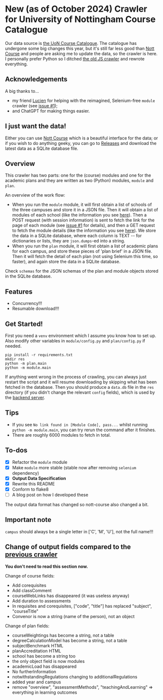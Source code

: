 # New (as of October 2024) Crawler for University of Nottingham Course Catalogue

Our data source is [the UoN Course Catalogue](https://campus.nottingham.ac.uk/psp/csprd_pub/EMPLOYEE/HRMS/c/UN_PROG_AND_MOD_EXTRACT.UN_PAM_CRSE_EXTRCT.GBL).
The catalogue has undergone some big changes this year, but it's still far less good than [Nott Course](https://nott-course.uk) and people are asking me to update the data, so the crawler is here.
I personally prefer Python so I ditched [the old JS crawler](https://github.com/EricWay1024/uCourse-crawler/) and rewrote everything.

## Acknowledgements

A big thanks to... 
- my friend [Lucien](https://github.com/lucienshawls) for helping with the reimagined, Selenium-free `module` crawler (see [issue #1](https://github.com/EricWay1024/nottCrawlerNew/issues/1));
- and ChatGPT for making things easier.

## I just want the data!

Either you can use [Nott Course](https://nott-course.uk) which is a beautiful interface for the data; or if you wish to do anything geeky, you can go to [Releases](https://github.com/EricWay1024/nottCrawlerNew/releases) and download the latest data as a SQLite database file. 


## Overview

This crawler has two parts: one for the (course) modules and one for the academic plans and they are written as two (Python) modules, `module` and `plan`.

An overview of the work flow:

- When you run the `module` module, it will first obtain a list of schools of the three campuses and store it in a JSON file. Then it will obtain a list of modules of each school (like the information you see [here](https://campus.nottingham.ac.uk/psc/csprd_pub/EMPLOYEE/HRMS/c/UN_PROG_AND_MOD_EXTRACT.UN_PLN_EXTRT_FL_CP.GBL?PAGE=UN_CRS_EXT2_FPG&CAMPUS=U&TYPE=Module&YEAR=2024&TITLE=&Module=&SCHOOL=USC-MATH&LINKA=&CAMPUS=U&TYPE=Module&YEAR=2024&TITLE=&Module=&SCHOOL=USC-MATH)). Then a POST request (with session information) is sent to fetch the link for the page of each module (see [issue #1](https://github.com/EricWay1024/nottCrawlerNew/issues/1) for details), and then a GET request  to fetch the module details (like the information you see [here](https://campus.nottingham.ac.uk/psc/csprd_pub/EMPLOYEE/HRMS/c/UN_PROG_AND_MOD_EXTRACT.UN_PLN_EXTRT_FL_CP.GBL?PAGE=UN_CRS_EXT4_FPG&CAMPUS=U&TYPE=Module&YEAR=2024&TITLE=Game%20Theory&MODULE=MATH3004&CRSEID=004662&LINKA=&LINKB=&LINKC=USC-MATH)). We store the data in a SQLite database, where each column is TEXT -- for dictionaries or lists, they are `json.dumps`-ed into a string.
- When you run the `plan` module, it will first obtain a list of academic plans for each campus, and store these pieces of 'plan brief' in a JSON file. Then it will fetch the detail of each plan (not using Selenium this time, so faster), and again store the data in a SQLite database.

Check `schemas` for the JSON schemas of the plan and module objects stored in the SQLite database.

## Features
- Concurrency!!!
- Resumable download!!!

## Get Started!

First you need a `venv` environment which I assume you know how to set up.
Also modify other variables in `module/config.py` and `plan/config.py` if needed.
```
pip install -r requirements.txt
mkdir res
python -m plan.main
python -m module.main
```

If anything went wrong in the process of crawling, you can always just restart the script and it will resume downloading by skipping what has been fetched in the database. Then you should produce a `data.db` file in the `res` directory (if you didn't change the relevant `config` fields), which is used by the [backend server](https://github.com/EricWay1024/nott-course-server-cpp).

## Tips

- If you see `No link found in [Module Code], pass...` whilst running `python -m module.main`, you can try rerun the command after it finishes.
- There are roughly 6000 modules to fetch in total.


## To-dos

- [x] Refactor the `module` module
- [x] Make `module` more stable (stable now after removing `selenium` dependency)
- [x] **Output Data Specification**
- [x] Rewrite this README
- [x] Conform to flake8
- [ ] A blog post on how I developed these

The output data format has changed so nott-course also changed a bit.

## Important note

`campus` should always be a single letter in ['C', 'M', 'U'], not the full name!!!

## Change of output fields compared to the [previous crawler](https://github.com/EricWay1024/uCourse-crawler/)

**You don't need to read this section now.**

Change of course fields:
- Add corequisites
- Add classComment
- courseWebLinks has disappeared (it was useless anyway)
- Add duration to assessments
- In requisites and corequisites, ["code", "title"] has replaced "subject", "courseTitle"
- Convenor is now a string (name of the person), not an object


Change of plan fields:
- courseWeightings has become a string, not a table
- degreeCalculationModel has become a string, not a table
- subjectBenchmark HTML
- planAccreditation HTML
- school has become a string too
- the only object field is now modules
- academicLoad has disappeared
- No furtherInformation
- notwithstandingRegulations changing to additionalRegulations
- added year and campus
- remove "overview", "assessmentMethods", "teachingAndLearning" => everything in learning outcomes